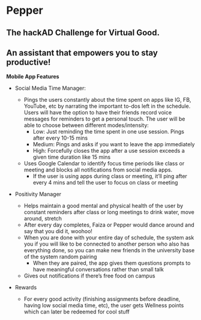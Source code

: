 # Pepper
## The hackAD Challenge for Virtual Good. 
## An assistant that empowers you to stay productive! 
__Mobile App Features__
* Social Media Time Manager: 
    * Pings the users constantly about the time spent on apps like IG, FB, YouTube, etc by narrating the important to-dos left in the schedule. Users will have the option to have their friends record voice messages for reminders to get a personal touch. The user will be able to choose between different modes/intensity:
        * Low: Just reminding the time spent in one use session. Pings after every 10-15 mins
        * Medium: Pings and asks if you want to leave the app immediately
         * High: Forcefully closes the app after a use session exceeds a given time duration like 15 mins
    * Uses Google Calendar to identify focus time periods like class or meeting and blocks all notifications from social media apps.
        * If the user is using apps during class or meeting, it’ll ping after every 4 mins and tell the user to focus on class or meeting


* Positivity Manager
    * Helps maintain a good mental and physical health of the user by constant reminders after class or long meetings to drink water, move around, stretch
    * After every day completes, Faiza or Pepper would dance around and say that you did it, woohoo!	
    * When you are done with your entire day of schedule, the system ask you if you will like to be connected to another person who also has everything done, so you can make new friends in the university base of the system random pairing
        * When they are paired, the app gives them questions prompts to have meaningful conversations rather than small talk
    * Gives out notifications if there’s free food on campus

* Rewards
    * For every good activity (finishing assignments before deadline, having low social media time, etc), the user gets Wellness points which can later be redeemed for cool stuff

